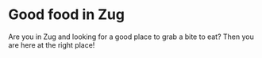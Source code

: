 # Good food in Zug

Are you in Zug and looking for a good place to grab a bite to eat?
Then you are here at the right place! 
